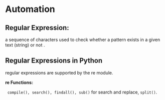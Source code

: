 # Automation

## Regular Expression:

a sequence of characters used to check whether a pattern exists in a given text (string) or not .

## Regular Expressions in Python

regular expressions are supported by the re module.

**re Functions:**

``` compile(), search(), findall(), sub()``` for search and replace, ```split()```.
